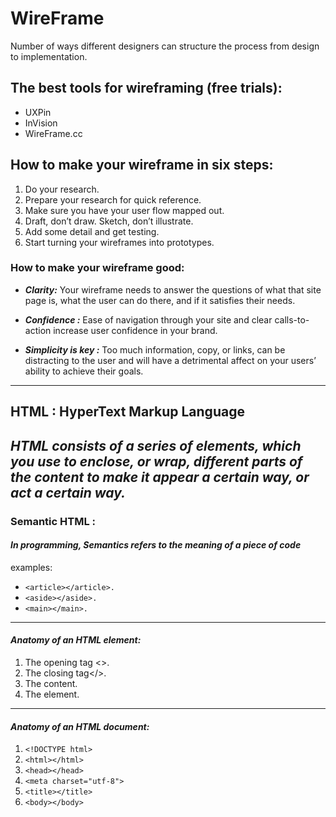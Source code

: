 # WireFrame 
Number of ways different designers can structure the process from design to implementation.

## The best tools for wireframing **(free trials)**:
* UXPin
* InVision
* WireFrame.cc
## How to make your wireframe in six steps:
1. Do your research.
2. Prepare your research for quick reference.
3. Make sure you have your user flow mapped out.
4. Draft, don’t draw. Sketch, don’t illustrate.
5. Add some detail and get testing.
6. Start turning your wireframes into prototypes.

### How to make your wireframe good:
* ***Clarity:*** Your wireframe needs to answer the questions of what that site page is, what the user can do there, and if it satisfies their needs.

* ***Confidence :*** Ease of navigation through your site and clear calls-to-action increase user confidence in your brand.
* ***Simplicity is key :*** Too much information, copy, or links, can be distracting to the user and will have a detrimental affect on your users’ ability to achieve their goals.
---
## HTML : HyperText Markup Language
*HTML consists of a series of elements, which you use to enclose, or wrap, different parts of the content to make it appear a certain way, or act a certain way.*
---

### **Semantic HTML :**
#### *In programming, Semantics refers to the meaning of a piece of code*

examples: 
* ``<article></article>.``
* ``<aside></aside>.``
* ``<main></main>.``

---

#### ***Anatomy of an HTML element:***
1. The opening tag <>.
2. The closing tag</>.
3. The content.
4. The element.

---
#### ***Anatomy of an HTML document:***
1. ``<!DOCTYPE html>``
2. ``<html></html>``
3. ``<head></head>``
4. ``<meta charset="utf-8">``
5. ``<title></title>``
6. ``<body></body>``